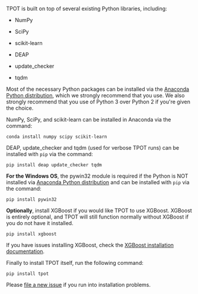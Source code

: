 TPOT is built on top of several existing Python libraries, including:

* NumPy

* SciPy

* scikit-learn

* DEAP

* update_checker

* tqdm


Most of the necessary Python packages can be installed via the [Anaconda Python distribution](https://www.continuum.io/downloads), which we strongly recommend that you use. We also strongly recommend that you use of Python 3 over Python 2 if you're given the choice.

NumPy, SciPy, and scikit-learn can be installed in Anaconda via the command:

```Shell
conda install numpy scipy scikit-learn
```

DEAP, update_checker and tqdm (used for verbose TPOT runs) can be installed with `pip` via the command:

```Shell
pip install deap update_checker tqdm
```

**For the Windows OS**, the pywin32 module is required if the Python is NOT installed via [Anaconda Python distribution](https://www.continuum.io/downloads) and can be installed with `pip` via the command:

```Shell
pip install pywin32
```

**Optionally**, install XGBoost if you would like TPOT to use XGBoost. XGBoost is entirely optional, and TPOT will still function normally without XGBoost if you do not have it installed.

```Shell
pip install xgboost
```

If you have issues installing XGBoost, check the [XGBoost installation documentation](http://xgboost.readthedocs.io/en/latest/build.html).

Finally to install TPOT itself, run the following command:

```Shell
pip install tpot
```

Please [file a new issue](https://github.com/rhiever/tpot/issues/new) if you run into installation problems.

